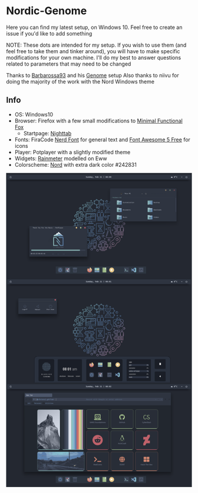 # Nordic-Genome
Here you can find my latest setup, on Windows 10. Feel free to create an issue if you'd like to add something

NOTE: These dots are intended for my setup. If you wish to use them (and feel free to take them and tinker around), you will have to make specific modifications
for your own machine. I'll do my best to answer questions related to parameters that may need to be changed

Thanks to [Barbarossa93](https://github.com/Barbarossa93) and his [Genome](https://github.com/Barbarossa93/Genome) setup
Also thanks to niivu for doing the majority of the work with the Nord Windows theme

## Info
- OS: Windows10
- Browser: Firefox with a few small modifications to [Minimal Functional Fox](https://github.com/mut-ex/minimal-functional-fox)
  - Startpage: [Nighttab](https://github.com/zombieFox/nightTab)
- Fonts: FiraCode [Nerd Font](https://github.com/ryanoasis/nerd-fonts) for general text and [Font Awesome 5 Free](https://fontawesome.com/) for icons
- Player: Potplayer with a slightly modified theme
- Widgets: [Rainmeter](https://www.rainmeter.net/) modelled on Eww
- Colorscheme: [Nord](https://www.nordtheme.com/) with extra dark color #242831

<img src="https://raw.githubusercontent.com/Blu3Jive001/Nordic-Genome/master/Previews/No.1.png" alt="img" align="center" width="900px">

<img src="https://raw.githubusercontent.com/Blu3Jive001/Nordic-Genome/master/Previews/No.2.png" alt="img" align="center" width="900px">

<img src="https://raw.githubusercontent.com/Blu3Jive001/Nordic-Genome/master/Previews/No.3.png" alt="img" align="center" width="900px">
